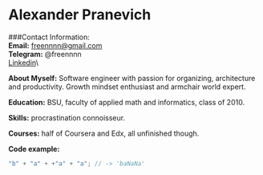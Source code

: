 Alexander Pranevich
===================

###Contact Information:\
**Email:** freennnn@gmail.com\
**Telegram:** @freennnn\
[Linkedin](https://www.linkedin.com/in/williamhgates)\


**About Myself:** Software engineer with passion for organizing, architecture and productivity. Growth mindset enthusiast and armchair world expert.

**Education:** BSU, faculty of applied math and informatics, class of 2010.

**Skills:** procrastination connoisseur.

**Courses:** half of Coursera and Edx, all unfinished though.

**Code example:**
```javascript
"b" + "a" + +"a" + "a"; // -> 'baNaNa'
```